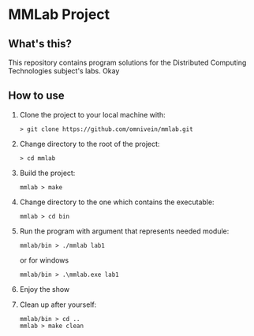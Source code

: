 # MMLab Project

## What's this?
  This repository contains program solutions for the Distributed Computing Technologies subject's labs. Okay

## How to use

1. Clone the project to your local machine with:
    ```
    > git clone https://github.com/omnivein/mmlab.git
    ```
2. Change directory to the root of the project:
    ```
    > cd mmlab
    ```
3. Build the project:
    ```
    mmlab > make
    ```
4. Change directory to the one which contains the executable:
    ```
    mmlab > cd bin
    ```
5. Run the program with argument that represents needed module:
    ```
    mmlab/bin > ./mmlab lab1
    ```
    or for windows
    ```
    mmlab/bin > .\mmlab.exe lab1
    ```
 
 6. Enjoy the show
 7. Clean up after yourself:
    ```
    mmlab/bin > cd ..
    mmlab > make clean
    ```